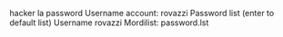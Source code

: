 hacker la password 
Username account: rovazzi
Password list (enter to default list)
Username rovazzi
Mordilist: password.lst
